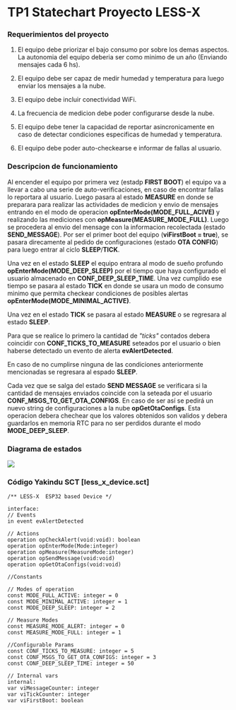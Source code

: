 # TP1 Statechart Proyecto LESS-X

### Requerimientos del proyecto
1) El equipo debe priorizar el bajo consumo por sobre los demas aspectos. La autonomia del equipo deberia ser como minimo de un año (Enviando mensajes cada 6 hs).

2) El equipo debe ser capaz de medir humedad y temperatura para luego enviar los mensajes a la nube.

3) El equipo debe incluir conectividad WiFi.

4) La frecuencia de medicion debe poder configurarse desde la nube.

5) El equipo debe tener la capacidad de reportar asincronicamente en caso de detectar condiciones especificas de humedad y temperatura.

6) El equipo debe poder auto-checkearse e informar de fallas al usuario.

### Descripcion de funcionamiento
Al encender el equipo por primera vez (estadp **FIRST BOOT**) el equipo va a llevar a cabo una serie de auto-verificaciones, en caso de encontrar fallas lo reportara al usuario.
Luego pasara al estado **MEASURE** en donde se preparara para realizar las actividades de medicion y envio de mensajes entrando en el modo de operacion **opEnterMode(MODE_FULL_ACIVE)** y realizando las mediciones con **opMeasure(MEASURE_MODE_FULL)**. Luego se procedera al envio del mensage con la informacion recolectada (estado **SEND_MESSAGE**). Por ser el primer boot del equipo (**viFirstBoot = true**), se pasara direcamente al pedido de configuraciones (estado **OTA CONFIG**) para luego entrar al ciclo **SLEEP**/**TICK**.

Una vez en el estado **SLEEP** el equipo entrara al modo de sueño profundo **opEnterMode(MODE_DEEP_SLEEP)** por el tiempo que haya configurado el usuario almacenado en **CONF_DEEP_SLEEP_TIME**. Una vez cumplido ese tiempo se pasara al estado **TICK** en donde se usara un modo de consumo minimo que permita checkear condiciones de posibles alertas **opEnterMode(MODE_MINIMAL_ACTIVE)**.

Una vez en el estado **TICK** se pasara al estado **MEASURE** o se regresara al estado **SLEEP**.

Para que se realice lo primero la cantidad de *"ticks"* contados debera coincidir con **CONF_TICKS_TO_MEASURE** seteados por el usuario o bien haberse detectado un evento de alerta **evAlertDetected**.

En caso de no cumplirse ninguna de las condiciones anteriormente mencionadas se regresara al espado **SLEEP**.

Cada vez que se salga del estado **SEND MESSAGE** se verificara si la cantidad de mensajes enviados coincide con la seteada por el usuario **CONF_MSGS_TO_GET_OTA_CONFIGS**. En caso de ser así se pedirá un nuevo string de configuraciones a la nube **opGetOtaConfigs**. Esta operacion debera chechear que los valores obtenidos son validos y debera guardarlos en memoria RTC para no ser perdidos durante el modo **MODE_DEEP_SLEEP**.

### Diagrama de estados
![](https://i.imgur.com/FS2Cf2e.png)

### Código Yakindu SCT [less_x_device.sct]
```
/** LESS-X  ESP32 based Device */

interface:
// Events
in event evAlertDetected

// Actions
operation opCheckAlert(void:void): boolean
operation opEnterMode(Mode:integer)
operation opMeasure(MeasureMode:integer)
operation opSendMessage(void:void)
operation opGetOtaConfigs(void:void)

//Constants

// Modes of operation
const MODE_FULL_ACTIVE: integer = 0
const MODE_MINIMAL_ACTIVE: integer = 1
const MODE_DEEP_SLEEP: integer = 2

// Measure Modes
const MEASURE_MODE_ALERT: integer = 0
const MEASURE_MODE_FULL: integer = 1

//Configurable Params
const CONF_TICKS_TO_MEASURE: integer = 5
const CONF_MSGS_TO_GET_OTA_CONFIGS: integer = 3
const CONF_DEEP_SLEEP_TIME: integer = 50

// Internal vars
internal:
var viMessageCounter: integer
var viTickCounter: integer
var viFirstBoot: boolean
```


